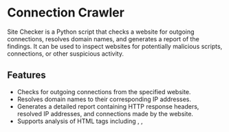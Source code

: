 # Connection Crawler

Site Checker is a Python script that checks a website for outgoing connections, resolves domain names, and generates a report of the findings. It can be used to inspect websites for potentially malicious scripts, connections, or other suspicious activity.

## Features

- Checks for outgoing connections from the specified website.
- Resolves domain names to their corresponding IP addresses.
- Generates a detailed report containing HTTP response headers, resolved IP addresses, and connections made by the website.
- Supports analysis of HTML tags including <a>, <img>, <script>, and <link>.
- Uses BeautifulSoup for HTML parsing and Requests for HTTP requests.

## Usage

1. Clone the repository:

    ```
    git clone https://github.com/your-username/site-checker.git
    ```

2. Navigate to the project directory:

    ```
    cd site-checker
    ```

3. Install the required dependencies:

    ```
    pip install -r requirements.txt
    ```

4. Run the script:

    ```
    python crawler.py
    ```

5. Follow the prompts to enter the URL to check and specify the filename for the report.

## License

This project is licensed under the MIT License - see the [LICENSE](LICENSE) file for details.

## Acknowledgements

- [Requests](https://docs.python-requests.org/en/latest/) - HTTP library for making requests in Python.
- [Beautiful Soup](https://www.crummy.com/software/BeautifulSoup/bs4/doc/) - Python library for pulling data out of HTML and XML files.
